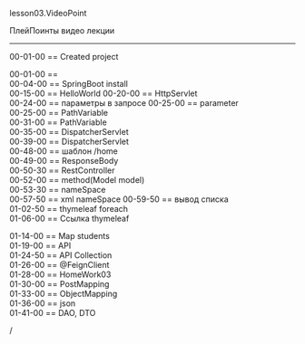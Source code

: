 
lesson03.VideoPoint

ПлейПоинты видео лекции  


---  
00-01-00 == Created project

00-01-00 ==   
00-04-00 == SpringBoot install  
00-15-00 == HelloWorld
00-20-00 == HttpServlet    
00-24-00 == параметры в  запросе
00-25-00 == parameter  
00-25-00 == PathVariable    
00-31-00 == PathVariable  
00-35-00 == DispatcherServlet  
00-39-00 == DispatcherServlet    
00-48-00 == шаблон /home    
00-49-00 == ResponseBody  
00-50-30 == RestController  
00-52-00 == method(Model model)    
00-53-30 == nameSpace    
00-57-50 == xml nameSpace
00-59-50 == вывод списка  
01-02-50 == thymeleaf foreach  
01-06-00 == Ссылка thymeleaf    

01-14-00 == Map students     
01-19-00 == API     
01-24-50 == API Collection    
01-26-00 == @FeignClient     
01-28-00 == HomeWork03     
01-30-00 == PostMapping     
01-33-00 == ObjectMapping     
01-36-00 == json     
01-41-00 == DAO, DTO  






/